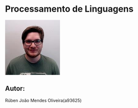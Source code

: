 # Processamento de Linguagens

![foto perfil](/img/62078926.jpeg)

## Autor:
Rúben João Mendes Oliveira(a93625)

